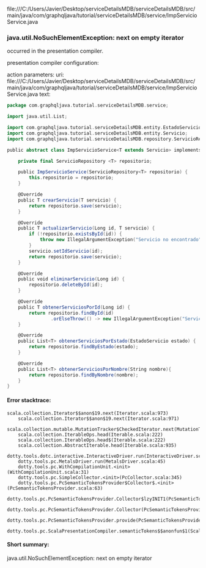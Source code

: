 file:///C:/Users/Javier/Desktop/serviceDetailsMDB/serviceDetailsMDB/src/main/java/com/graphqljava/tutorial/serviceDetailsMDB/service/ImpServicioService.java
### java.util.NoSuchElementException: next on empty iterator

occurred in the presentation compiler.

presentation compiler configuration:


action parameters:
uri: file:///C:/Users/Javier/Desktop/serviceDetailsMDB/serviceDetailsMDB/src/main/java/com/graphqljava/tutorial/serviceDetailsMDB/service/ImpServicioService.java
text:
```scala
package com.graphqljava.tutorial.serviceDetailsMDB.service;

import java.util.List;

import com.graphqljava.tutorial.serviceDetailsMDB.entity.EstadoServicio;
import com.graphqljava.tutorial.serviceDetailsMDB.entity.Servicio;
import com.graphqljava.tutorial.serviceDetailsMDB.repository.ServicioRepository;

public abstract class ImpServicioService<T extends Servicio> implements IServicioService<T>{

    private final ServicioRepository <T> repositorio;

    public ImpServicioService(ServicioRepository<T> repositorio) {
        this.repositorio = repositorio;
    }

    @Override
    public T crearServicio(T servicio) {
        return repositorio.save(servicio);
    }

    @Override
    public T actualizarServicio(Long id, T servicio) {
        if (!repositorio.existsById(id)) {
            throw new IllegalArgumentException("Servicio no encontrado");
        }
        servicio.setIdServicio(id);
        return repositorio.save(servicio);
    }

    @Override
    public void eliminarServicio(Long id) {
        repositorio.deleteById(id);
    }

    @Override
    public T obtenerServiciosPorId(Long id) {
        return repositorio.findById(id)
                .orElseThrow(() -> new IllegalArgumentException("Servicio no encontrado"));
    }

    @Override
    public List<T> obtenerServiciosPorEstado(EstadoServicio estado) {
        return repositorio.findByEstado(estado);
    }

    @Override
    public List<T> obtenerServiciosPorNombre(String nombre){
        return repositorio.findByNombre(nombre);
    }
}


```



#### Error stacktrace:

```
scala.collection.Iterator$$anon$19.next(Iterator.scala:973)
	scala.collection.Iterator$$anon$19.next(Iterator.scala:971)
	scala.collection.mutable.MutationTracker$CheckedIterator.next(MutationTracker.scala:76)
	scala.collection.IterableOps.head(Iterable.scala:222)
	scala.collection.IterableOps.head$(Iterable.scala:222)
	scala.collection.AbstractIterable.head(Iterable.scala:935)
	dotty.tools.dotc.interactive.InteractiveDriver.run(InteractiveDriver.scala:164)
	dotty.tools.pc.MetalsDriver.run(MetalsDriver.scala:45)
	dotty.tools.pc.WithCompilationUnit.<init>(WithCompilationUnit.scala:31)
	dotty.tools.pc.SimpleCollector.<init>(PcCollector.scala:345)
	dotty.tools.pc.PcSemanticTokensProvider$Collector$.<init>(PcSemanticTokensProvider.scala:63)
	dotty.tools.pc.PcSemanticTokensProvider.Collector$lzyINIT1(PcSemanticTokensProvider.scala:63)
	dotty.tools.pc.PcSemanticTokensProvider.Collector(PcSemanticTokensProvider.scala:63)
	dotty.tools.pc.PcSemanticTokensProvider.provide(PcSemanticTokensProvider.scala:88)
	dotty.tools.pc.ScalaPresentationCompiler.semanticTokens$$anonfun$1(ScalaPresentationCompiler.scala:109)
```
#### Short summary: 

java.util.NoSuchElementException: next on empty iterator